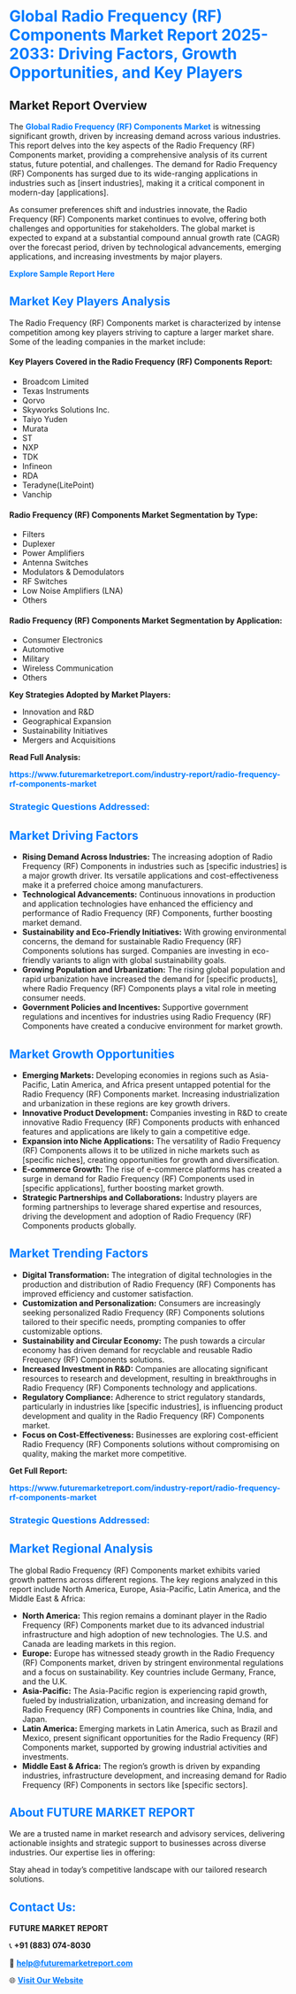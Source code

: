 <h1 style="color: #007BFF;">Global Radio Frequency (RF) Components Market Report 2025-2033: Driving Factors, Growth Opportunities, and Key Players</h1>

<section id="overview">
<h2>Market Report Overview</h2>
<p>The <a href="https://www.futuremarketreport.com/industry-report/radio-frequency-rf-components-market" style="color: #007BFF; text-decoration: none;"><strong>Global Radio Frequency (RF) Components Market</strong></a> is witnessing significant growth, driven by increasing demand across various industries. This report delves into the key aspects of the Radio Frequency (RF) Components market, providing a comprehensive analysis of its current status, future potential, and challenges. The demand for Radio Frequency (RF) Components has surged due to its wide-ranging applications in industries such as [insert industries], making it a critical component in modern-day [applications].</p>
<p>As consumer preferences shift and industries innovate, the Radio Frequency (RF) Components market continues to evolve, offering both challenges and opportunities for stakeholders. The global market is expected to expand at a substantial compound annual growth rate (CAGR) over the forecast period, driven by technological advancements, emerging applications, and increasing investments by major players.</p>
</section>

<section id="overview">
<p><a href="https://www.futuremarketreport.com/request-sample/reportId=75820" style="color: #007BFF; text-decoration: none;"><strong>Explore Sample Report Here</strong></a></p>
</section>

<section id="key-players">
<h2 style="color: #007BFF;">Market Key Players Analysis</h2>
<p>The Radio Frequency (RF) Components market is characterized by intense competition among key players striving to capture a larger market share. Some of the leading companies in the market include:</p>
<h4>Key Players Covered in the Radio Frequency (RF) Components Report:</h4>
<ul><li>Broadcom Limited</li><li>Texas Instruments</li><li>Qorvo</li><li>Skyworks Solutions Inc.</li><li>Taiyo Yuden</li><li>Murata</li><li>ST</li><li>NXP</li><li>TDK</li><li>Infineon</li><li>RDA</li><li>Teradyne(LitePoint)</li><li>Vanchip</li></ul>
<h4>Radio Frequency (RF) Components Market Segmentation by Type:</h4>
<ul><li>Filters</li><li>Duplexer</li><li>Power Amplifiers</li><li>Antenna Switches</li><li>Modulators &amp; Demodulators</li><li>RF Switches</li><li>Low Noise Amplifiers (LNA)</li><li>Others</li></ul>

<h4>Radio Frequency (RF) Components Market Segmentation by Application:</h4>
<ul><li>Consumer Electronics</li><li>Automotive</li><li>Military</li><li>Wireless Communication</li><li>Others</li></ul>
<p><strong>Key Strategies Adopted by Market Players:</strong></p>
<ul>
<li>Innovation and R&D</li>
<li>Geographical Expansion</li>
<li>Sustainability Initiatives</li>
<li>Mergers and Acquisitions</li>
</ul>
</section>

<section>
<p><strong>Read Full Analysis: </strong></p><a href="https://www.futuremarketreport.com/industry-report/radio-frequency-rf-components-market" style="color: #007BFF; text-decoration: none;"><strong>https://www.futuremarketreport.com/industry-report/radio-frequency-rf-components-market</strong></a>
<h3 style="color: #007BFF;">Strategic Questions Addressed:</h3>
</section>

<section id="driving-factors">
<h2 style="color: #007BFF;">Market Driving Factors</h2>
<ul>
<li><strong>Rising Demand Across Industries:</strong> The increasing adoption of Radio Frequency (RF) Components in industries such as [specific industries] is a major growth driver. Its versatile applications and cost-effectiveness make it a preferred choice among manufacturers.</li>
<li><strong>Technological Advancements:</strong> Continuous innovations in production and application technologies have enhanced the efficiency and performance of Radio Frequency (RF) Components, further boosting market demand.</li>
<li><strong>Sustainability and Eco-Friendly Initiatives:</strong> With growing environmental concerns, the demand for sustainable Radio Frequency (RF) Components solutions has surged. Companies are investing in eco-friendly variants to align with global sustainability goals.</li>
<li><strong>Growing Population and Urbanization:</strong> The rising global population and rapid urbanization have increased the demand for [specific products], where Radio Frequency (RF) Components plays a vital role in meeting consumer needs.</li>
<li><strong>Government Policies and Incentives:</strong> Supportive government regulations and incentives for industries using Radio Frequency (RF) Components have created a conducive environment for market growth.</li>
</ul>
</section>

<section id="growth-opportunities">
<h2 style="color: #007BFF;">Market Growth Opportunities</h2>
<ul>
<li><strong>Emerging Markets:</strong> Developing economies in regions such as Asia-Pacific, Latin America, and Africa present untapped potential for the Radio Frequency (RF) Components market. Increasing industrialization and urbanization in these regions are key growth drivers.</li>
<li><strong>Innovative Product Development:</strong> Companies investing in R&D to create innovative Radio Frequency (RF) Components products with enhanced features and applications are likely to gain a competitive edge.</li>
<li><strong>Expansion into Niche Applications:</strong> The versatility of Radio Frequency (RF) Components allows it to be utilized in niche markets such as [specific niches], creating opportunities for growth and diversification.</li>
<li><strong>E-commerce Growth:</strong> The rise of e-commerce platforms has created a surge in demand for Radio Frequency (RF) Components used in [specific applications], further boosting market growth.</li>
<li><strong>Strategic Partnerships and Collaborations:</strong> Industry players are forming partnerships to leverage shared expertise and resources, driving the development and adoption of Radio Frequency (RF) Components products globally.</li>
</ul>
</section>

<section id="trending-factors">
<h2 style="color: #007BFF;">Market Trending Factors</h2>
<ul>
<li><strong>Digital Transformation:</strong> The integration of digital technologies in the production and distribution of Radio Frequency (RF) Components has improved efficiency and customer satisfaction.</li>
<li><strong>Customization and Personalization:</strong> Consumers are increasingly seeking personalized Radio Frequency (RF) Components solutions tailored to their specific needs, prompting companies to offer customizable options.</li>
<li><strong>Sustainability and Circular Economy:</strong> The push towards a circular economy has driven demand for recyclable and reusable Radio Frequency (RF) Components solutions.</li>
<li><strong>Increased Investment in R&D:</strong> Companies are allocating significant resources to research and development, resulting in breakthroughs in Radio Frequency (RF) Components technology and applications.</li>
<li><strong>Regulatory Compliance:</strong> Adherence to strict regulatory standards, particularly in industries like [specific industries], is influencing product development and quality in the Radio Frequency (RF) Components market.</li>
<li><strong>Focus on Cost-Effectiveness:</strong> Businesses are exploring cost-efficient Radio Frequency (RF) Components solutions without compromising on quality, making the market more competitive.</li>
</ul>
</section>

<section>
<p><strong>Get Full Report: </strong></p><a href="https://www.futuremarketreport.com/industry-report/radio-frequency-rf-components-market" style="color: #007BFF; text-decoration: none;"><strong>https://www.futuremarketreport.com/industry-report/radio-frequency-rf-components-market</strong></a>
<h3 style="color: #007BFF;">Strategic Questions Addressed:</h3>
</section>


<section id="regional-analysis">
<h2 style="color: #007BFF;">Market Regional Analysis</h2>
<p>The global Radio Frequency (RF) Components market exhibits varied growth patterns across different regions. The key regions analyzed in this report include North America, Europe, Asia-Pacific, Latin America, and the Middle East & Africa:</p>
<ul>
<li><strong>North America:</strong> This region remains a dominant player in the Radio Frequency (RF) Components market due to its advanced industrial infrastructure and high adoption of new technologies. The U.S. and Canada are leading markets in this region.</li>
<li><strong>Europe:</strong> Europe has witnessed steady growth in the Radio Frequency (RF) Components market, driven by stringent environmental regulations and a focus on sustainability. Key countries include Germany, France, and the U.K.</li>
<li><strong>Asia-Pacific:</strong> The Asia-Pacific region is experiencing rapid growth, fueled by industrialization, urbanization, and increasing demand for Radio Frequency (RF) Components in countries like China, India, and Japan.</li>
<li><strong>Latin America:</strong> Emerging markets in Latin America, such as Brazil and Mexico, present significant opportunities for the Radio Frequency (RF) Components market, supported by growing industrial activities and investments.</li>
<li><strong>Middle East & Africa:</strong> The region’s growth is driven by expanding industries, infrastructure development, and increasing demand for Radio Frequency (RF) Components in sectors like [specific sectors].</li>
</ul>
</section>

<footer>
<h2 style="color: #007BFF;">About FUTURE MARKET REPORT</h2>
<p>We are a trusted name in market research and advisory services, delivering actionable insights and strategic support to businesses across diverse industries. Our expertise lies in offering:</p>

<p>Stay ahead in today’s competitive landscape with our tailored research solutions.</p>

<h2 style="color: #007BFF;">Contact Us:</h2>
<p><strong>FUTURE MARKET REPORT</strong></p>
<p>📞 <strong>+91 (883) 074-8030</strong></p>
<p>📧 <strong><a href="mailto:help@futuremarketreport.com" style="color: #007BFF;">help@futuremarketreport.com</a></strong></p>
<p>🌐 <strong><a href="https://www.futuremarketreport.com/" style="color: #007BFF;">Visit Our Website</a></strong></p>
</footer>